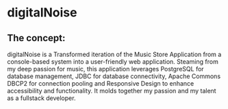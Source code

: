 # digitalNoise

## The concept: 

digitalNoise is a Transformed iteration of the Music Store Application from a console-based system into a user-friendly web application. Steaming from my deep passion for music, this application leverages PostgreSQL for database management, JDBC for database connectivity, Apache Commons DBCP2 for connection pooling and Responsive Design to enhance accessibility and functionality. It molds together my passion and my talent as a fullstack developer.
